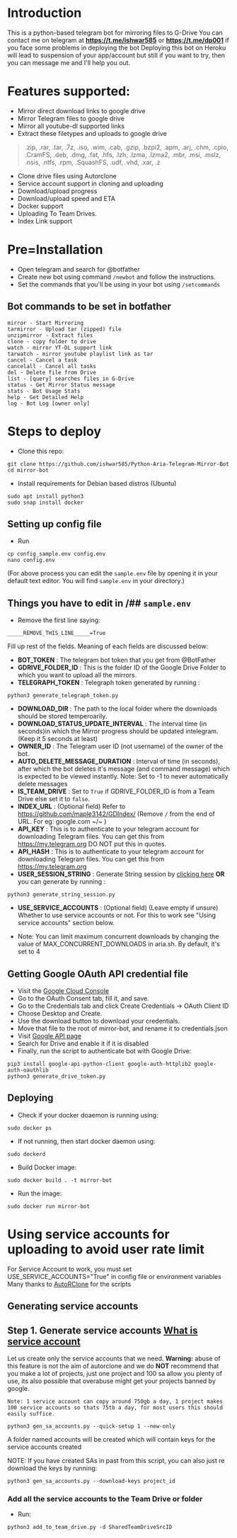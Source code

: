 

# Introduction
This is a python-based telegram bot for mirroring files to G-Drive 
You can contact me on telegram at **https://t.me/ishwar585** or **https://t.me/dp001** if you face some problems in deploying the bot
Deploying this bot on Heroku will lead to suspension of your app/account but still if you want to try, then you can message me and I'll help you out.

# Features supported:
- Mirror direct download links to google drive
- Mirror Telegram files to google drive
- Mirror all youtube-dl supported links
- Extract these filetypes and uploads to google drive
> .zip, .rar, .tar, .7z, .iso, .wim, .cab, .gzip, .bzpi2, 
> .apm, .arj, .chm, .cpio, .CramFS, .deb, .dmg, .fat, 
> .hfs, .lzh, .lzma, .lzma2, .mbr, .msi, .mslz, .nsis, 
> .ntfs, .rpm, .SquashFS, .udf, .vhd, .xar, .z
- Clone drive files using Autorclone
- Service account support in cloning and uploading
- Download/upload progress
- Download/upload speed and ETA
- Docker support
- Uploading To Team Drives.
- Index Link support

# Pre=Installation
- Open telegram and search for @botfather
- Create new bot using command ```/newbot``` and follow the instructions.
- Set the commands that you'll be using in your bot using ```/setcommands```

## Bot commands to be set in botfather

```
mirror - Start Mirroring
tarmirror - Upload tar (zipped) file
unzipmirror - Extract files
clone - copy folder to drive
watch - mirror YT-DL support link
tarwatch - mirror youtube playlist link as tar
cancel - Cancel a task
cancelall - Cancel all tasks
del - Delete file from Drive
list - [query] searches files in G-Drive
status - Get Mirror Status message
stats - Bot Usage Stats
help - Get Detailed Help
log - Bot Log [owner only]
```

# Steps to deploy

- Clone this repo:
```
git clone https://github.com/ishwar585/Python-Aria-Telegram-Mirror-Bot
cd mirror-bot
```

- Install requirements for Debian based distros (Ubuntu)
```
sudo apt install python3
sudo snap install docker 
```

## Setting up config file
- Run
```
cp config_sample.env config.env
nano config.env
```
(For above process you can edit the ```sample.env``` file by opening it in your default text editor. You will find ```sample.env``` in your directory.)  

## Things you have to edit in /## ```sample.env``` 
- Remove the first line saying:

```
_____REMOVE_THIS_LINE_____=True
```

Fill up rest of the fields. Meaning of each fields are discussed below:
- **BOT_TOKEN** : The telegram bot token that you get from @BotFather
- **GDRIVE_FOLDER_ID** : This is the folder ID of the Google Drive Folder to which you want to upload all the mirrors.
- **TELEGRAPH_TOKEN** : Telegraph token generated by running :
```
python3 generate_telegraph_token.py
```
- **DOWNLOAD_DIR** : The path to the local folder where the downloads should be stored temperoarily.
- **DOWNLOAD_STATUS_UPDATE_INTERVAL** : The interval time (in seconds)in which the Mirror progress should be updated intelegram. (Keep it 5 seconds at least)
- **OWNER_ID** : The Telegram user ID (not username) of the owner of the bot.
- **AUTO_DELETE_MESSAGE_DURATION** : Interval of time (in seconds), after which the bot deletes it's message (and command message) which is expected to be viewed instantly. Note: Set to -1 to never automatically delete messages
- **IS_TEAM_DRIVE** : Set to ```True``` if GDRIVE_FOLDER_ID is from a Team Drive else set it to ```false```.
- **INDEX_URL** : (Optional field) Refer to https://github.com/maple3142/GDIndex/ (Remove ```/``` from the end of URL. For eg: google.com ~/~ )
- **API_KEY** : This is to authenticate to your telegram account for downloading Telegram files. You can get this from https://my.telegram.org DO NOT put this in quotes.
- **API_HASH** : This is to authenticate to your telegram account for downloading Telegram files. You can get this from https://my.telegram.org
- **USER_SESSION_STRING** : Generate String session by [clicking here](https://generatestringsession.magneto261290.repl.run/) **OR** you can generate by running :
```
python3 generate_string_session.py
```
- **USE_SERVICE_ACCOUNTS** : (Optional field) (Leave empty if unsure) Whether to use service accounts or not. For this to work see "Using service accounts" section below.

- Note: You can limit maximum concurrent downloads by changing the value of MAX_CONCURRENT_DOWNLOADS in aria.sh. By default, it's set to 4
 
## Getting Google OAuth API credential file

- Visit the [Google Cloud Console](https://console.developers.google.com/apis/credentials)
- Go to the OAuth Consent tab, fill it, and save.
- Go to the Credentials tab and click Create Credentials -> OAuth Client ID
- Choose Desktop and Create.
- Use the download button to download your credentials.
- Move that file to the root of mirror-bot, and rename it to credentials.json
- Visit [Google API page](https://console.developers.google.com/apis/library)
- Search for Drive and enable it if it is disabled
- Finally, run the script to authenticate bot with Google Drive:
```
pip3 install google-api-python-client google-auth-httplib2 google-auth-oauthlib
python3 generate_drive_token.py
```
## Deploying

- Check if your docker doaemon is running using:
```
sudo docker ps
```
- If not running, then start docker daemon using:
```
sudo dockerd
```
- Build Docker image:
```
sudo docker build . -t mirror-bot
```
- Run the image:
```
sudo docker run mirror-bot
```

# Using service accounts for uploading to avoid user rate limit
For Service Account to work, you must set USE_SERVICE_ACCOUNTS="True" in config file or environment variables
Many thanks to [AutoRClone](https://github.com/xyou365/AutoRclone) for the scripts
## Generating service accounts
Step 1. Generate service accounts [What is service account](https://cloud.google.com/iam/docs/service-accounts)
---------------------------------
Let us create only the service accounts that we need. 
**Warning:** abuse of this feature is not the aim of autorclone and we do **NOT** recommend that you make a lot of projects, just one project and 100 sa allow you plenty of use, its also possible that overabuse might get your projects banned by google. 

```
Note: 1 service account can copy around 750gb a day, 1 project makes 100 service accounts so thats 75tb a day, for most users this should easily suffice. 
```

`python3 gen_sa_accounts.py --quick-setup 1 --new-only`

A folder named accounts will be created which will contain keys for the service accounts created

NOTE: If you have created SAs in past from this script, you can also just re download the keys by running:
```
python3 gen_sa_accounts.py --download-keys project_id
```

### Add all the service accounts to the Team Drive or folder
- Run:
```
python3 add_to_team_drive.py -d SharedTeamDriveSrcID
```
